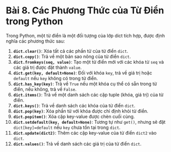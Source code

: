 # Bài 8. Các Phương Thức của Từ Điển trong Python

Trong Python, một từ điển là một đối tượng của lớp dict tích hợp, được định nghĩa các phương thức sau:

1. **`dict.clear()`**: Xóa tất cả các phần tử của từ điển `dict`.
2. **`dict.copy()`**: Trả về một bản sao nông của từ điển `dict`.
3. **`dict.fromkeys(seq, value)`**: Tạo một từ điển mới với các khóa từ `seq` và các giá trị được đặt thành `value`.
4. **`dict.get(key, default=None)`**: Đối với khóa `key`, trả về giá trị hoặc `default` nếu `key` không có trong từ điển.
5. **`dict.has_key(key)`**: Trả về `True` nếu một khóa cụ thể có sẵn trong từ điển, nếu không, trả về `False`.
6. **`dict.items()`**: Trả về một danh sách các cặp tuple (khóa, giá trị) của từ điển.
7. **`dict.keys()`**: Trả về danh sách các khóa của từ điển `dict`.
8. **`dict.pop(key)`**: Xóa phần tử với khóa được chỉ định khỏi từ điển.
9. **`dict.popitem()`**: Xóa cặp key-value được chèn cuối cùng.
10. **`dict.setdefault(key, default=None)`**: Tương tự như `get()`, nhưng sẽ đặt `dict[key]=default` nếu `key` chưa tồn tại trong `dict`.
11. **`dict.update(dict2)`**: Thêm các cặp key-value của từ điển `dict2` vào `dict`.
12. **`dict.values()`**: Trả về danh sách các giá trị của từ điển `dict`.